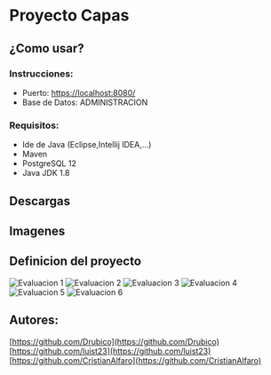 # Proyecto Capas

## ¿Como usar?

### Instrucciones:

* Puerto: [https://localhost:8080/](https://localhost:8080/)
* Base de Datos: ADMINISTRACION

### Requisitos:

* Ide de Java \(Eclipse,Intellij IDEA,...\)
* Maven
* PostgreSQL 12
* Java JDK 1.8

## Descargas

## Imagenes

## Definicion del proyecto

![Evaluacion 1](https://raw.githubusercontent.com/00121117-Archivos/PNC-Archivos/master/Proyecto/E1.jpg) ![Evaluacion 2](https://raw.githubusercontent.com/00121117-Archivos/PNC-Archivos/master/Proyecto/E2.jpg) ![Evaluacion 3](https://raw.githubusercontent.com/00121117-Archivos/PNC-Archivos/master/Proyecto/E3.jpg) ![Evaluacion 4](https://raw.githubusercontent.com/00121117-Archivos/PNC-Archivos/master/Proyecto/E4.jpg) ![Evaluacion 5](https://raw.githubusercontent.com/00121117-Archivos/PNC-Archivos/master/Proyecto/E5.jpg) ![Evaluacion 6](https://raw.githubusercontent.com/00121117-Archivos/PNC-Archivos/master/Proyecto/E6.jpg)

## Autores:

[https://github.com/Drubico](https://github.com/Drubico) [https://github.com/luist23](https://github.com/luist23) [https://github.com/CristianAlfaro](https://github.com/CristianAlfaro)

